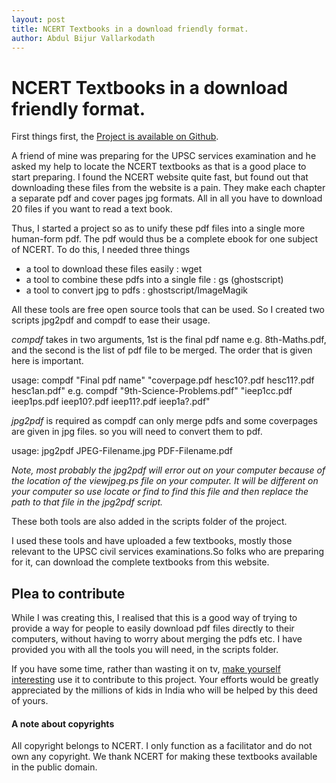 ```yaml
---
layout: post
title: NCERT Textbooks in a download friendly format.
author: Abdul Bijur Vallarkodath
---
```


# NCERT Textbooks in a download friendly format.

First things first, the [Project is available on Github](https://github.com/avallark/NCERT-TextBooks).

A friend of mine was preparing for the UPSC services examination and he asked my help to locate the NCERT textbooks as that is a good place to start preparing. I found the NCERT website quite fast, but found out that downloading these files from the website is a pain. They make each chapter a separate pdf and cover pages jpg formats. All in all you have to download 20 files if you want to read a text book.

Thus, I started a project so as to unify these pdf files into a single more human-form pdf. The pdf would thus be a complete ebook for one subject of NCERT. To do this, I needed three things

* a tool to download these files easily : wget
* a tool to combine these pdfs into a single file : gs (ghostscript)
* a tool to convert jpg to pdfs : ghostscript/ImageMagik

All these tools are free open source tools that can be used. So I created two scripts jpg2pdf and compdf to ease their usage.

*compdf* takes in two arguments, 1st is the final pdf name e.g. 8th-Maths.pdf, and the second is the list of pdf file to be merged. The order that is given here is important.

usage:
        compdf "Final pdf name" "coverpage.pdf hesc10?.pdf hesc11?.pdf hesc1an.pdf"
e.g. 
        compdf "9th-Science-Problems.pdf" "ieep1cc.pdf ieep1ps.pdf ieep10?.pdf ieep11?.pdf ieep1a?.pdf"

*jpg2pdf* is required as compdf can only merge pdfs and some coverpages are given in jpg files. so you will need to convert them to pdf.

usage:
        jpg2pdf JPEG-Filename.jpg PDF-Filename.pdf 


_Note, most probably the jpg2pdf will error out on your computer because of the location of the viewjpeg.ps file on your computer. It will be different on your computer so use locate or find to find this file and then replace the path to that file in the jpg2pdf script._

These both tools are also added in the scripts folder of the project.

I used these tools and have uploaded a few textbooks, mostly those relevant to the UPSC civil services examinations.So folks who are preparing for it, can download the complete textbooks from this website.

## Plea to contribute

While I was creating this, I realised that this is a good way of trying to provide a way for people to easily download pdf files directly to their computers, without having to worry about merging the pdfs etc. I have provided you with all the tools you will need, in the scripts folder.

If you have some time, rather than wasting it on tv, [make yourself interesting](http://www.forbes.com/sites/jessicahagy/2011/11/30/how-to-be-interesting/) use it to contribute to this project. Your efforts would be greatly appreciated by the millions of kids in India who will be helped by this deed of yours.


#### A note about copyrights
All copyright belongs to NCERT. I only function as a facilitator and do not own any copyright. We thank NCERT for making these textbooks available in the public domain.

